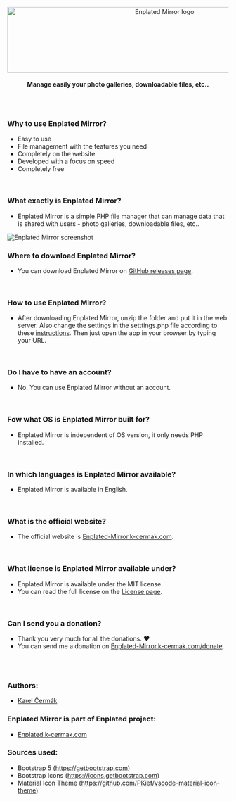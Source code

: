 <p align="center">
    <a href="https://enplated-mirror.k-cermak.com">
        <img src="https://mirror.k-cermak.com/data/logo-v3/logo-enplatedmirror-bg.svg" width="700" height="150" alt="Enplated Mirror logo">
    </a>
    <br>
        <br>
    <strong>Manage easily your photo galleries, downloadable files, etc..</strong>
</p>

<br/>
<br/>

### Why to use Enplated Mirror?
- Easy to use
- File management with the features you need
- Completely on the website
- Developed with a focus on speed
- Completely free

<br/>

### What exactly is Enplated Mirror?
- Enplated Mirror is a simple PHP file manager that can manage data that is shared with users - photo galleries, downloadable files, etc..

<img src="https://mirror.k-cermak.com/data/enplated-mirror/screenshot-1.png" alt="Enplated Mirror screenshot">

<br/>

### Where to download Enplated Mirror?
- You can download Enplated Mirror on <a href="https://github.com/K-cermak/Enplated-Mirror/releases">GitHub releases page</a>.

<br/>

### How to use Enplated Mirror?
- After downloading Enplated Mirror, unzip the folder and put it in the web server. Also change the settings in the setttings.php file according to these <a href="https://enplated-mirror.k-cermak.com/help">instructions</a>. Then just open the app in your browser by typing your URL.

<br/>

### Do I have to have an account?
- No. You can use Enplated Mirror without an account.

<br/>

### Fow what OS is Enplated Mirror built for?
- Enplated Mirror is independent of OS version, it only needs PHP installed.

<br/>

### In which languages is Enplated Mirror available?
- Enplated Mirror is available in English.

<br/>

### What is the official website?
- The official website is <a href="https://enplated-mirror.k-cermak.com">Enplated-Mirror.k-cermak.com</a>.

<br/>

### What license is Enplated Mirror available under?
- Enplated Mirror is available under the MIT license.
- You can read the full license on the <a href="https://enplated-mirror.k-cermak.com/license">License page</a>.

<br/>

### Can I send you a donation?
- Thank you very much for all the donations. ❤️
- You can send me a donation on <a href="https://enplated-mirror.k-cermak.com/donate">Enplated-Mirror.k-cermak.com/donate</a>.

<br/>
<br/>

### Authors:
- <a href="https://k-cermak.com">Karel Čermák</a>

### Enplated Mirror is part of Enplated project:
- <a href="https://enplated.k-cermak.com">Enplated.k-cermak.com</a>

### Sources used:
- Bootstrap 5 (https://getbootstrap.com)
- Bootstrap Icons (https://icons.getbootstrap.com)
- Material Icon Theme (https://github.com/PKief/vscode-material-icon-theme)